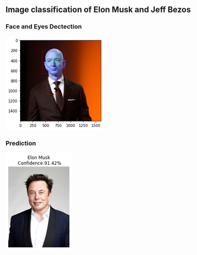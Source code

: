 <h2>Image classification of Elon Musk and Jeff  Bezos </h2>
<h3> Face and Eyes Dectection </h3>

![output](/img/face-eyes-detect.png)

<h3> Prediction </h3>

![output](/img/output.png)
